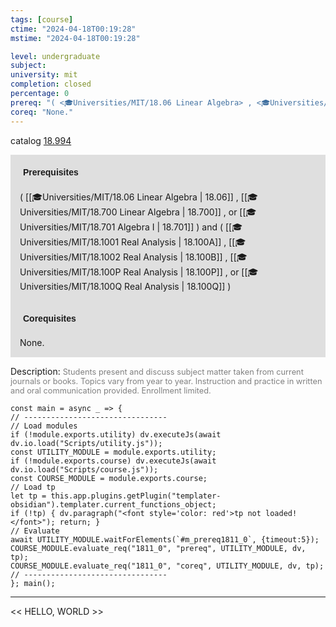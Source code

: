 ```yaml
---
tags: [course]
ctime: "2024-04-18T00:19:28"
mstime: "2024-04-18T00:19:28"

level: undergraduate
subject: 
university: mit
completion: closed
percentage: 0
prereq: "( <🎓Universities/MIT/18.06 Linear Algebra> , <🎓Universities/MIT/18.700 Linear Algebra> , or <🎓Universities/MIT/18.701 Algebra I> ) and ( <🎓Universities/MIT/18.1001 Real Analysis> , <🎓Universities/MIT/18.1002 Real Analysis> , <🎓Universities/MIT/18.100P Real Analysis> , or <🎓Universities/MIT/18.100Q Real Analysis> )"
coreq: "None."
---
```


catalog [18.994](http://student.mit.edu/catalog/m18b.html#18.994)

<span style="display: block; padding: 15px; background-color: rgb(100, 100, 100, 0.2);"><font id="m_prereq1811_0" style="display: block; font-family: Arial, sans-serif; font-weight: bold; padding: 5px">Prerequisites</font><br><span id="prereq1811_0">( [[🎓Universities/MIT/18.06 Linear Algebra | 18.06]] , [[🎓Universities/MIT/18.700 Linear Algebra | 18.700]] , or [[🎓Universities/MIT/18.701 Algebra I | 18.701]] ) and ( [[🎓Universities/MIT/18.1001 Real Analysis | 18.100A]] , [[🎓Universities/MIT/18.1002 Real Analysis | 18.100B]] , [[🎓Universities/MIT/18.100P Real Analysis | 18.100P]] , or [[🎓Universities/MIT/18.100Q Real Analysis | 18.100Q]] )</span></span>
<span style="display: block; padding: 15px; background-color: rgb(100, 100, 100, 0.2);"><font id="m_coreq1811_0" style="display: block; font-family: Arial, sans-serif; font-weight: bold; padding: 5px">Corequisites</font><br><span id="coreq1811_0">None.</span></span>

<font style="">Description:</font>
<font style="color: grey; font-size: 0.8rem;">Students present and discuss subject matter taken from current journals or books. Topics vary from year to year. Instruction and practice in written and oral communication provided. Enrollment limited.</font>

```dataviewjs
const main = async _ => {
// --------------------------------
// Load modules
if (!module.exports.utility) dv.executeJs(await dv.io.load("Scripts/utility.js"));
const UTILITY_MODULE = module.exports.utility;
if (!module.exports.course) dv.executeJs(await dv.io.load("Scripts/course.js"));
const COURSE_MODULE = module.exports.course;
// Load tp
let tp = this.app.plugins.getPlugin("templater-obsidian").templater.current_functions_object;
if (!tp) { dv.paragraph("<font style='color: red'>tp not loaded!</font>"); return; }
// Evaluate
await UTILITY_MODULE.waitForElements(`#m_prereq1811_0`, {timeout:5});
COURSE_MODULE.evaluate_req("1811_0", "prereq", UTILITY_MODULE, dv, tp);
COURSE_MODULE.evaluate_req("1811_0", "coreq", UTILITY_MODULE, dv, tp);
// --------------------------------
}; main();
```

---

<< HELLO, WORLD >>
